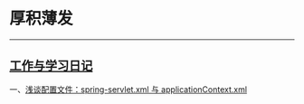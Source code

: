 # 厚积薄发 
------------------------------------------------------------------------------------------------------------------------
[工作与学习日记](https://github.com/KingShawn/Blog/issues/ "工作与学习日记")
------------------------------------------------------------------------------------------------------------------------
一、[浅谈配置文件：spring-servlet.xml 与 applicationContext.xml](https://github.com/KingShawn/Blog/issues/1 "浅谈配置文件：spring-servlet.xml 与 applicationContext.xml")


